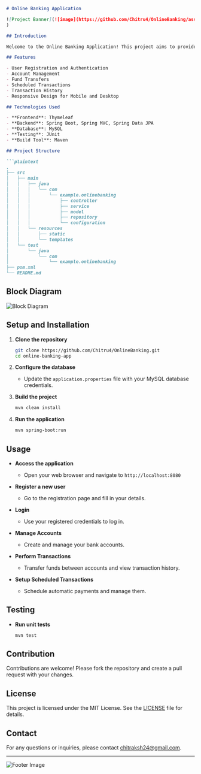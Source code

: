 ```markdown
# Online Banking Application

![Project Banner](![image](https://github.com/Chitru4/OnlineBanking/assets/100341402/9792aec5-3246-4200-940d-ec69daee1512)
)

## Introduction

Welcome to the Online Banking Application! This project aims to provide users with a secure and user-friendly platform to manage their bank accounts, perform transactions, and schedule automatic payments. Built using Spring Boot, MySQL, and Thymeleaf, this application follows a robust and scalable architecture to ensure smooth and efficient banking operations.

## Features

- User Registration and Authentication
- Account Management
- Fund Transfers
- Scheduled Transactions
- Transaction History
- Responsive Design for Mobile and Desktop

## Technologies Used

- **Frontend**: Thymeleaf
- **Backend**: Spring Boot, Spring MVC, Spring Data JPA
- **Database**: MySQL
- **Testing**: JUnit
- **Build Tool**: Maven

## Project Structure

```plaintext
.
├── src
│   ├── main
│   │   ├── java
│   │   │   └── com
│   │   │       └── example.onlinebanking
│   │   │           ├── controller
│   │   │           ├── service
│   │   │           ├── model
│   │   │           ├── repository
│   │   │           └── configuration
│   │   └── resources
│   │       ├── static
│   │       └── templates
│   └── test
│       └── java
│           └── com
│               └── example.onlinebanking
├── pom.xml
└── README.md
```

## Block Diagram

![Block Diagram](![banking_app_diagram](https://github.com/Chitru4/OnlineBanking/assets/100341402/0b0c8aad-29b3-4933-b7b6-67dad2c6a6c2)
)

## Setup and Installation

1. **Clone the repository**
   ```bash
   git clone https://github.com/Chitru4/OnlineBanking.git
   cd online-banking-app
   ```

2. **Configure the database**
   - Update the `application.properties` file with your MySQL database credentials.

3. **Build the project**
   ```bash
   mvn clean install
   ```

4. **Run the application**
   ```bash
   mvn spring-boot:run
   ```

## Usage

- **Access the application**
  - Open your web browser and navigate to `http://localhost:8080`

- **Register a new user**
  - Go to the registration page and fill in your details.

- **Login**
  - Use your registered credentials to log in.

- **Manage Accounts**
  - Create and manage your bank accounts.

- **Perform Transactions**
  - Transfer funds between accounts and view transaction history.

- **Setup Scheduled Transactions**
  - Schedule automatic payments and manage them.

## Testing

- **Run unit tests**
  ```bash
  mvn test
  ```

## Contribution

Contributions are welcome! Please fork the repository and create a pull request with your changes.

## License

This project is licensed under the MIT License. See the [LICENSE](LICENSE) file for details.

## Contact

For any questions or inquiries, please contact [chitraksh24@gmail.com](mailto:chitraksh24@gmail.com).

---

![Footer Image](![image](https://github.com/Chitru4/OnlineBanking/assets/100341402/f063508b-4aac-46ca-ac0c-47e339ea5d8c)
)


